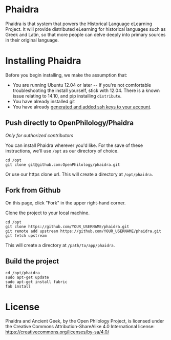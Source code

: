 Phaidra
===
Phaidra is that system that powers the Historical Language eLearning Project. It will provide distributed eLearning for historical languages such as Greek and Latin, so that more people can delve deeply into primary sources in their original language.

Installing Phaidra
===
Before you begin installing, we make the assumption that:

* You are running Ubuntu 12.04 or later -- If you're not comfortable troubleshooting the install yourself, stick with 12.04. There is a known issue relating to 14.10, and pip installing `distribute`.
* You have already installed git
* You have already [generated and added ssh keys to your account](https://help.github.com/articles/generating-ssh-keys/).

Push directly to OpenPhilology/Phaidra
---
*Only for authorized contributors*

You can install Phaidra wherever you'd like. For the save of these instructions, we'll use `/opt` as our directory of choice.

```
cd /opt
git clone git@github.com:OpenPhilology/phaidra.git
```

Or use our https clone url. This will create a directory at `/opt/phaidra`. 

Fork from Github
---
On this page, click "Fork" in the upper right-hand corner.

Clone the project to your local machine.

```
cd /opt
git clone https://github.com/YOUR_USERNAME/phaidra.git
git remote add upstream https://github.com/YOUR_USERNAME/phaidra.git
git fetch upstream
```

This will create a directory at `/path/to/app/phaidra`. 

Build the project
---

```
cd /opt/phaidra
sudo apt-get update
sudo apt-get install fabric
fab install
```

License
===
Phaidra and Ancient Geek, by the Open Philology Project, is licensed under the Creative Commons Attribution-ShareAlike 4.0 International license:
https://creativecommons.org/licenses/by-sa/4.0/
